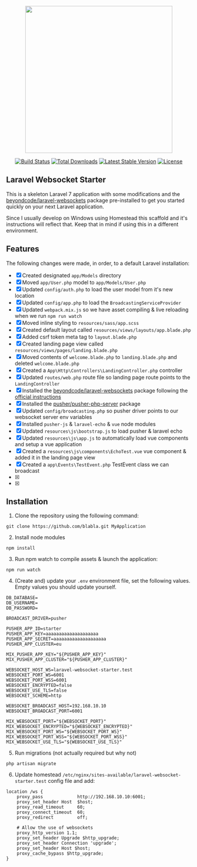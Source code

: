 <p align="center"><img src="https://res.cloudinary.com/dtfbvvkyp/image/upload/v1566331377/laravel-logolockup-cmyk-red.svg" width="400"></p>

<p align="center">
<a href="https://travis-ci.org/laravel/framework"><img src="https://travis-ci.org/laravel/framework.svg" alt="Build Status"></a>
<a href="https://packagist.org/packages/laravel/framework"><img src="https://poser.pugx.org/laravel/framework/d/total.svg" alt="Total Downloads"></a>
<a href="https://packagist.org/packages/laravel/framework"><img src="https://poser.pugx.org/laravel/framework/v/stable.svg" alt="Latest Stable Version"></a>
<a href="https://packagist.org/packages/laravel/framework"><img src="https://poser.pugx.org/laravel/framework/license.svg" alt="License"></a>
</p>

## Laravel Websocket Starter

This is a skeleton Laravel 7 application with some modifications and the [beyondcode/laravel-websockets](#) package pre-installed to get you started quickly on your next Laravel application.

Since I usually develop on Windows using Homestead this scaffold and it's instructions will reflect that. Keep that in mind if using this in a different environment.

## Features

The following changes were made, in order, to a default Laravel installation:

- [x] Created designated `app/Models` directory
- [x] Moved `app/User.php` model to `app/Models/User.php`
- [x] Updated `config/auth.php` to load the user model from it's new location
- [x] Updated `config/app.php` to load the `BroadcastingServiceProvider`
- [x] Updated `webpack.mix.js` so we have asset compiling & live reloading when we run `npm run watch`
- [x] Moved inline styling to `resources/sass/app.scss`
- [x] Created default layout called `resources/views/layouts/app.blade.php`
- [x] Added csrf token meta tag to `layout.blade.php`
- [x] Created landing page view called `resources/views/pages/landing.blade.php`
- [x] Moved contents of `welcome.blade.php` to `landing.blade.php` and deleted `welcome.blade.php`
- [x] Created a `App\Http\Controllers\LandingController.php` controller
- [x] Updated `routes/web.php` route file so landing page route points to the `LandingController`
- [x] Installed the [beyondcode/laravel-websockets](#) package following the [official instructions](https://beyondco.de/docs/laravel-websockets/getting-started/installation)
- [x] Installed the [pusher/pusher-php-server](#) package 
- [x] Updated `config/broadcasting.php` so pusher driver points to our websocket server env variables
- [x] Installed `pusher-js` & `laravel-echo` & `vue` node modules
- [x] Updated `resources\js\bootstrap.js` to load pusher & laravel echo
- [x] Updated `resources\js\app.js` to automatically load vue components and setup a vue application
- [x] Created a `resources\js\components\EchoTest.vue` vue component & added it in the landing page view
- [x] Created a `app\Events\TestEvent.php` TestEvent class we can broadcast
- [x] 
- [x] 

## Installation

1. Clone the repository using the following command:
```
git clone https://github.com/blabla.git MyApplication
```

2. Install node modules
```
npm install
```

3. Run npm watch to compile assets & launch the application:
```
npm run watch
```

4. (Create and) update your `.env` environment file, set the following values. Empty values you should update yourself.
```
DB_DATABASE=
DB_USERNAME=
DB_PASSWORD=

BROADCAST_DRIVER=pusher

PUSHER_APP_ID=starter
PUSHER_APP_KEY=aaaaaaaaaaaaaaaaaaaa
PUSHER_APP_SECRET=aaaaaaaaaaaaaaaaaaaa
PUSHER_APP_CLUSTER=eu

MIX_PUSHER_APP_KEY="${PUSHER_APP_KEY}"
MIX_PUSHER_APP_CLUSTER="${PUSHER_APP_CLUSTER}"

WEBSOCKET_HOST_WS=laravel-websocket-starter.test
WEBSOCKET_PORT_WS=6001
WEBSOCKET_PORT_WSS=6001
WEBSOCKET_ENCRYPTED=false
WEBSOCKET_USE_TLS=false
WEBSOCKET_SCHEME=http

WEBSOCKET_BROADCAST_HOST=192.168.10.10
WEBSOCKET_BROADCAST_PORT=6001

MIX_WEBSOCKET_PORT="${WEBSOCKET_PORT}"
MIX_WEBSOCKET_ENCRYPTED="${WEBSOCKET_ENCRYPTED}"
MIX_WEBSOCKET_PORT_WS="${WEBSOCKET_PORT_WS}"
MIX_WEBSOCKET_PORT_WSS="${WEBSOCKET_PORT_WSS}"
MIX_WEBSOCKET_USE_TLS="${WEBSOCKET_USE_TLS}"
```

5. Run migrations (not actually required but why not)
```
php artisan migrate
```

6. Update homestead `/etc/nginx/sites-available/laravel-websocket-starter.test` config file and add:
```
location /ws {
    proxy_pass             http://192.168.10.10:6001;
    proxy_set_header Host  $host;
    proxy_read_timeout     60;
    proxy_connect_timeout  60;
    proxy_redirect         off;

    # Allow the use of websockets
    proxy_http_version 1.1;
    proxy_set_header Upgrade $http_upgrade;
    proxy_set_header Connection 'upgrade';
    proxy_set_header Host $host;
    proxy_cache_bypass $http_upgrade;
}
```